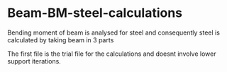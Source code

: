 # Beam-BM-steel-calculations
Bending moment of beam is analysed for steel and consequently steel is calculated by taking beam in 3 parts

The first file is the trial file for the calculations and doesnt involve lower support iterations.
